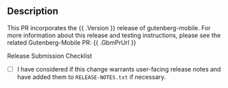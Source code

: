## Description
This PR incorporates the {{ .Version }} release of gutenberg-mobile.
For more information about this release and testing instructions, please see the related Gutenberg-Mobile PR: {{ .GbmPrUrl }}

Release Submission Checklist

- [ ] I have considered if this change warrants user-facing release notes and have added them to `RELEASE-NOTES.txt` if necessary.